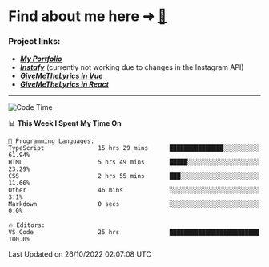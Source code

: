 # Find about me here ➜ [🧑](https://pauabella.dev)

### Project links:
- ***[My Portfolio](https://pauabella.dev)***
- ***[Instafy](https://instafy.me)*** (currently not working due to changes in the Instagram API)
- ***[GiveMeTheLyrics in Vue](https://lyrics.pauabella.dev)***
- ***[GiveMeTheLyrics in React](https://pauabella.dev/GiveMeTheLyrics)***

---
<!--START_SECTION:waka-->
![Code Time](http://img.shields.io/badge/Code%20Time-1%2C586%20hrs%2034%20mins-blue)

📊 **This Week I Spent My Time On** 

```text
💬 Programming Languages: 
TypeScript               15 hrs 29 mins      ███████████████░░░░░░░░░░   61.94% 
HTML                     5 hrs 49 mins       █████░░░░░░░░░░░░░░░░░░░░   23.29% 
CSS                      2 hrs 55 mins       ███░░░░░░░░░░░░░░░░░░░░░░   11.66% 
Other                    46 mins             ░░░░░░░░░░░░░░░░░░░░░░░░░   3.1% 
Markdown                 0 secs              ░░░░░░░░░░░░░░░░░░░░░░░░░   0.0%

🔥 Editors: 
VS Code                  25 hrs              █████████████████████████   100.0%

```


 Last Updated on 26/10/2022 02:07:08 UTC
<!--END_SECTION:waka-->
